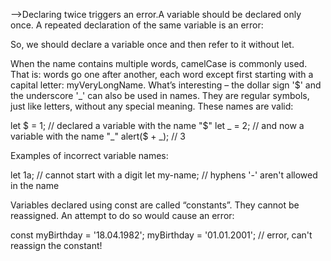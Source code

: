 -->Declaring twice triggers an error.A variable should be declared only once.
A repeated declaration of the same variable is an error:
<script>
let message = "This";

// repeated 'let' leads to an error
let message = "That"; // SyntaxError: 'message' has already been declared
</script>
So, we should declare a variable once and then refer to it without let.
<script>
let message = "This";
message = "That"; // No error
</script>

When the name contains multiple words, camelCase is commonly used. 
That is: words go one after another, each word except first starting with a capital letter: myVeryLongName.
What’s interesting – the dollar sign '$' and the underscore '_' can also be used in names. 
They are regular symbols, just like letters, without any special meaning.
These names are valid:

let $ = 1; // declared a variable with the name "$"
let _ = 2; // and now a variable with the name "_"
alert($ + _); // 3

Examples of incorrect variable names:

let 1a; // cannot start with a digit
let my-name; // hyphens '-' aren't allowed in the name


Variables declared using const are called “constants”. They cannot be reassigned. 
An attempt to do so would cause an error:

const myBirthday = '18.04.1982';
myBirthday = '01.01.2001'; // error, can't reassign the constant!